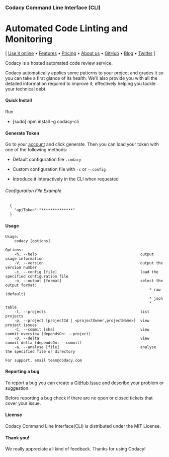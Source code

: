 ### Codacy Command Line Interface (CLI)
# Automated Code Linting and Monitoring

\[ [Use it online](https://www.codacy.com) • [Features](https://www.codacy.com/features) •
[Pricing](https://www.codacy.com/pricing) • [About us](https://www.codacy.com/about) •
[GitHub](https://www.github.com/codacy) • [Blog](http://blog.codacy.com) •
[Twitter](https://twitter.com/codacy/) \]

Codacy is a hosted automated code review service.

Codacy automatically applies some patterns to your project and grades it so you can take a first glance of its health. We'll also provide you with all the detailed information required to improve it, effectively helping you tackle your technical debt.

#### Quick Install
Run
* [sudo] npm install -g codacy-cli

#### Generate Token

Go to your [account](https://www.codacy.com/account#ApiTokens) and click generate.
Then you can load your token with one of the following methods:
* Default configuration file `.codacy`

* Custom configuration file with `-c` or `--config`

* Introduce it interactively in the CLI when requested

###### Configuration File Example

      {
        "apiToken":"**************"
      }

#### Usage

    Usage:
        codacy [options]
    
    Options:
        -h, --help                                              output usage information
        -V, --version                                           output the version number
        -c, --config [file]                                     load the specified configuration file
        -o, --output [format]                                   select the output format:
                                                                    * raw (default)
                                                                    * json
                                                                    * table
        -l, --projects                                          list projects
        -p, --project [projectId | <projectOwner,projectName>]  view project issues
        -C, --commit [sha]                                      view commit overview (dependsOn: --project)
        -D, --delta                                             view commit delta (dependsOn: --commit)
        -a, --analyse [file]                                    analyse the specified file or directory
    
    For support, email team@codacy.com

#### Reporting a bug

To report a bug you can create a
[GitHub Issue](https://github.com/codacy/codacy-cli/issues/new) and describe
your problem or suggestion.

Before reporting a bug check if there are no open or closed
tickets that cover your issue.

#### License

Codacy Command Line Interface(CLI) is distributed under the MIT License.

#### Thank you!

We really appreciate all kind of feedback. Thanks for using Codacy!
